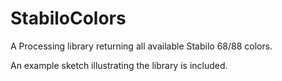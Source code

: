 # StabiloColors
A Processing library returning all available Stabilo 68/88 colors.

An example sketch illustrating the library is included.
